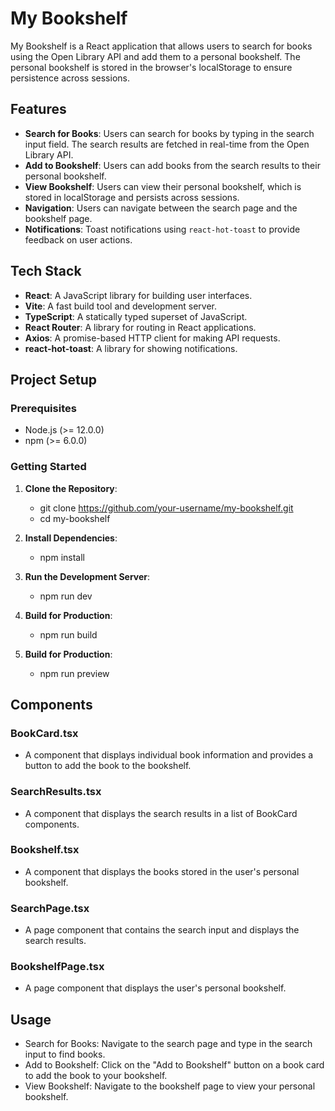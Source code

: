 # My Bookshelf

My Bookshelf is a React application that allows users to search for books using the Open Library API and add them to a personal bookshelf. The personal bookshelf is stored in the browser's localStorage to ensure persistence across sessions.

## Features

- **Search for Books**: Users can search for books by typing in the search input field. The search results are fetched in real-time from the Open Library API.
- **Add to Bookshelf**: Users can add books from the search results to their personal bookshelf.
- **View Bookshelf**: Users can view their personal bookshelf, which is stored in localStorage and persists across sessions.
- **Navigation**: Users can navigate between the search page and the bookshelf page.
- **Notifications**: Toast notifications using `react-hot-toast` to provide feedback on user actions.

## Tech Stack

- **React**: A JavaScript library for building user interfaces.
- **Vite**: A fast build tool and development server.
- **TypeScript**: A statically typed superset of JavaScript.
- **React Router**: A library for routing in React applications.
- **Axios**: A promise-based HTTP client for making API requests.
- **react-hot-toast**: A library for showing notifications.

## Project Setup

### Prerequisites

- Node.js (>= 12.0.0)
- npm (>= 6.0.0)

### Getting Started

1. **Clone the Repository**:

   - git clone https://github.com/your-username/my-bookshelf.git
   - cd my-bookshelf

2. **Install Dependencies**:
    - npm install

3. **Run the Development Server**:
    - npm run dev

4. **Build for Production**:
    - npm run build

5. **Build for Production**:
    - npm run preview

## Components
### BookCard.tsx
- A component that displays individual book information and provides a button to add the book to the bookshelf.

### SearchResults.tsx
- A component that displays the search results in a list of BookCard components.

### Bookshelf.tsx
- A component that displays the books stored in the user's personal bookshelf.

### SearchPage.tsx
- A page component that contains the search input and displays the search results.

### BookshelfPage.tsx
- A page component that displays the user's personal bookshelf.

## Usage
- Search for Books: Navigate to the search page and type in the search input to find books.
- Add to Bookshelf: Click on the "Add to Bookshelf" button on a book card to add the book to your bookshelf.
- View Bookshelf: Navigate to the bookshelf page to view your personal bookshelf.